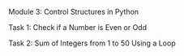 Module 3: Control Structures in Python

Task 1: Check if a Number is Even or Odd






Task 2: Sum of Integers from 1 to 50 Using a Loop

